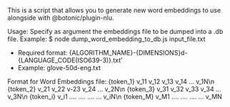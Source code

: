 This is a script that allows you to generate new word embeddings to use alongside with @botonic/plugin-nlu.

Usage: Specify as argument the embeddings file to be dumped into a .db file.
Example: $ node dump_word_embedding_to_db.js input_file.txt

- Required format: {ALGORITHM_NAME}-{DIMENSIONS}d-{LANGUAGE_CODE(ISO639-3)}.txt'
- Example: glove-50d-eng.txt

Format for Word Embeddings file:
{token_1} v_11 v_12 v_13 v_14 ... v_1N\n
{token_2} v_21 v_22 v-23 v_24 ... v_2N\n
{token_3} v_31 v_32 v_33 v_34 ... v_3N\n
{token_i} v_i1 .... .... .... ... v_iN\n
{token_M} v_M1 .... .... .... ... v_MN
